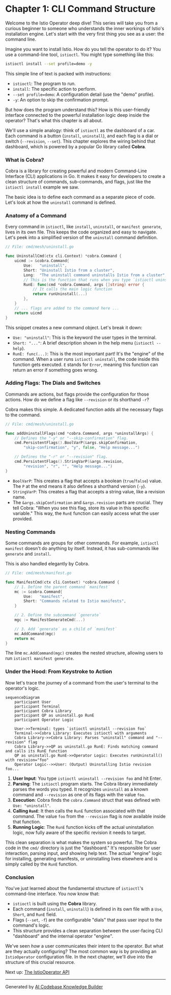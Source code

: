 # Chapter 1: CLI Command Structure

Welcome to the Istio Operator deep dive! This series will take you from a curious beginner to someone who understands the inner workings of Istio's installation engine. Let's start with the very first thing you see as a user: the command line.

Imagine you want to install Istio. How do you tell the operator to do it? You use a command-line tool, `istioctl`. You might type something like this:

```sh
istioctl install --set profile=demo -y
```

This simple line of text is packed with instructions:
- `istioctl`: The program to run.
- `install`: The specific action to perform.
- `--set profile=demo`: A configuration detail (use the "demo" profile).
- `-y`: An option to skip the confirmation prompt.

But how does the program understand this? How is this user-friendly interface connected to the powerful installation logic deep inside the operator? That's what this chapter is all about.

We'll use a simple analogy: think of `istioctl` as the dashboard of a car. Each command is a button (`install`, `uninstall`), and each flag is a dial or switch (`--revision`, `--set`). This chapter explores the wiring behind that dashboard, which is powered by a popular Go library called **Cobra**.

### What is Cobra?

Cobra is a library for creating powerful and modern Command-Line Interface (CLI) applications in Go. It makes it easy for developers to create a clean structure of commands, sub-commands, and flags, just like the `istioctl install` example we saw.

The basic idea is to define each command as a separate piece of code. Let's look at how the `uninstall` command is defined.

### Anatomy of a Command

Every command in `istioctl`, like `install`, `uninstall`, or `manifest generate`, lives in its own file. This keeps the code organized and easy to navigate. Let's peek into a simplified version of the `uninstall` command definition.

```go
// File: cmd/mesh/uninstall.go

func UninstallCmd(ctx cli.Context) *cobra.Command {
	uicmd := &cobra.Command{
		Use:   "uninstall",
		Short: "Uninstall Istio from a cluster",
		Long:  "The uninstall command uninstalls Istio from a cluster",
		// This is the function that runs when you type `istioctl uninstall`
		RunE: func(cmd *cobra.Command, args []string) error {
			// It calls the main logic function
			return runUninstall(...)
		},
	}
	// ... flags are added to the command here ...
	return uicmd
}
```

This snippet creates a new command object. Let's break it down:
- `Use: "uninstall"`: This is the keyword the user types in the terminal.
- `Short: "..."`: A brief description shown in the help menu (`istioctl --help`).
- `RunE: func(...)`: This is the most important part! It's the "engine" of the command. When a user runs `istioctl uninstall`, the code inside this function gets executed. `E` stands for `Error`, meaning this function can return an error if something goes wrong.

### Adding Flags: The Dials and Switches

Commands are actions, but flags provide the configuration for those actions. How do we define a flag like `--revision` or its shorthand `-r`?

Cobra makes this simple. A dedicated function adds all the necessary flags to the command.

```go
// File: cmd/mesh/uninstall.go

func addUninstallFlags(cmd *cobra.Command, args *uninstallArgs) {
	// Defines the "-y" or "--skip-confirmation" flag.
	cmd.PersistentFlags().BoolVarP(&args.skipConfirmation,
		"skip-confirmation", "y", false, "Help message...")

	// Defines the "-r" or "--revision" flag.
	cmd.PersistentFlags().StringVarP(&args.revision,
		"revision", "r", "", "Help message...")
}
```

- `BoolVarP`: This creates a flag that accepts a boolean (`true`/`false`) value. The `P` at the end means it also defines a shorthand version (`-y`).
- `StringVarP`: This creates a flag that accepts a string value, like a revision name.
- The `&args.skipConfirmation` and `&args.revision` parts are crucial. They tell Cobra: "When you see this flag, store its value in this specific variable." This way, the `RunE` function can easily access what the user provided.

### Nesting Commands

Some commands are groups for other commands. For example, `istioctl manifest` doesn't do anything by itself. Instead, it has sub-commands like `generate` and `install`.

This is also handled elegantly by Cobra.

```go
// File: cmd/mesh/manifest.go

func ManifestCmd(ctx cli.Context) *cobra.Command {
	// 1. Define the parent command `manifest`
	mc := &cobra.Command{
		Use:   "manifest",
		Short: "Commands related to Istio manifests",
	}

	// 2. Define the subcommand `generate`
	mgc := ManifestGenerateCmd(...)

	// 3. Add `generate` as a child of `manifest`
	mc.AddCommand(mgc)
	return mc
}
```

The line `mc.AddCommand(mgc)` creates the nested structure, allowing users to run `istioctl manifest generate`.

### Under the Hood: From Keystroke to Action

Now let's trace the journey of a command from the user's terminal to the operator's logic.

```mermaid
sequenceDiagram
    participant User
    participant Terminal
    participant Cobra Library
    participant QP as uninstall.go RunE
    participant Operator Logic

    User->>Terminal: types `istioctl uninstall --revision foo`
    Terminal->>Cobra Library: Executes istioctl with arguments
    Cobra Library->>Cobra Library: Parses "uninstall" command and "--revision" flag
    Cobra Library->>QP as uninstall.go RunE: Finds matching command and calls its RunE function
    QP as uninstall.go RunE->>Operator Logic: Executes runUninstall() with revision="foo"
    Operator Logic-->>User: (Output) Uninstalling Istio revision foo...
```

1.  **User Input**: You type `istioctl uninstall --revision foo` and hit Enter.
2.  **Parsing**: The `istioctl` program starts. The Cobra library immediately parses the words you typed. It recognizes `uninstall` as a known command and `--revision` as one of its flags with the value `foo`.
3.  **Execution**: Cobra finds the `cobra.Command` struct that was defined with `Use: "uninstall"`.
4.  **Calling `RunE`**: It then calls the `RunE` function associated with that command. The value `foo` from the `--revision` flag is now available inside that function.
5.  **Running Logic**: The `RunE` function kicks off the actual uninstallation logic, now fully aware of the specific revision it needs to target.

This clean separation is what makes the system so powerful. The Cobra code in the `cmd/` directory is just the "dashboard." It's responsible for user interaction, parsing input, and showing help text. The actual "engine" logic for installing, generating manifests, or uninstalling lives elsewhere and is simply called by the `RunE` function.

### Conclusion

You've just learned about the fundamental structure of `istioctl`'s command-line interface. You now know that:

-   `istioctl` is built using the **Cobra** library.
-   Each command (`install`, `uninstall`) is defined in its own file with a `Use`, `Short`, and `RunE` field.
-   Flags (`--set`, `-f`) are the configurable "dials" that pass user input to the command's logic.
-   This structure provides a clean separation between the user-facing CLI "dashboard" and the internal operator "engine".

We've seen *how* a user communicates their intent to the operator. But what are they actually configuring? The most common way is by providing an `IstioOperator` configuration file. In the next chapter, we'll dive into the structure of this crucial resource.

Next up: [The IstioOperator API](02_istiooperator_api_.md)

---

Generated by [AI Codebase Knowledge Builder](https://github.com/The-Pocket/Tutorial-Codebase-Knowledge)